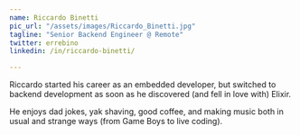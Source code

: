 ```yaml
---
name: Riccardo Binetti
pic_url: "/assets/images/Riccardo_Binetti.jpg"
tagline: "Senior Backend Engineer @ Remote"
twitter: errebino
linkedin: /in/riccardo-binetti/

---
```

Riccardo started his career as an embedded developer, but switched to backend development as soon as he discovered (and fell in love with) Elixir.

He enjoys dad jokes, yak shaving, good coffee, and making music both in usual and strange ways (from Game Boys to live coding).
